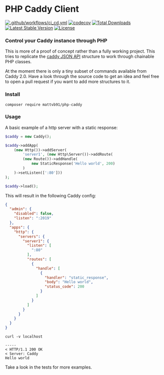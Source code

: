# PHP Caddy Client

[![.github/workflows/ci_cd.yml](https://github.com/mattvb91/caddy-php/actions/workflows/ci_cd.yml/badge.svg)](https://github.com/mattvb91/caddy-php/actions/workflows/ci_cd.yml)
[![codecov](https://codecov.io/gh/mattvb91/caddy-php/branch/develop/graph/badge.svg?token=RYFGX2AW6J)](https://codecov.io/gh/mattvb91/caddy-php)
<a href="https://packagist.org/packages/mattvb91/caddy-php"><img src="https://img.shields.io/packagist/dt/mattvb91/caddy-php" alt="Total Downloads"></a>
<a href="https://packagist.org/packages/mattvb91/caddy-php"><img src="https://img.shields.io/packagist/v/mattvb91/caddy-php" alt="Latest Stable Version"></a>
<a href="https://packagist.org/packages/mattvb91/caddy-php"><img src="https://img.shields.io/packagist/l/mattvb91/caddy-php" alt="License"></a>

### Control your Caddy instance through PHP

This is more of a proof of concept rather than a fully working project. This tries to replicate
the [caddy JSON API](https://caddyserver.com/docs/json/)
structure to work through chainable PHP classes.

At the moment there is only a tiny subset of commands available from Caddy 2.0. Have a look through the source code to
get
an idea and feel free to open a pull request if you want to add more structures to it.

### Install

```shell
composer require mattvb91/php-caddy
```

### Usage

A basic example of a http server with a static response:

```php
$caddy = new Caddy();

$caddy->addApp(
    (new Http())->addServer(
        'server1', (new Http\Server())->addRoute(
        (new Route())->addHandle(
            new StaticResponse('Hello world', 200)
        )
    )->setListen([':80']))
);

$caddy->load();
```

This will result in the following Caddy config:

```json
{
  "admin": {
    "disabled": false,
    "listen": ":2019"
  },
  "apps": {
    "http": {
      "servers": {
        "server1": {
          "listen": [
            ":80"
          ],
          "routes": [
            {
              "handle": [
                {
                  "handler": "static_response",
                  "body": "Hello world",
                  "status_code": 200
                }
              ]
            }
          ]
        }
      }
    }
  }
}
```

```shell
curl -v localhost

-----
< HTTP/1.1 200 OK
< Server: Caddy
Hello world       
```


Take a look in the tests for more examples.

